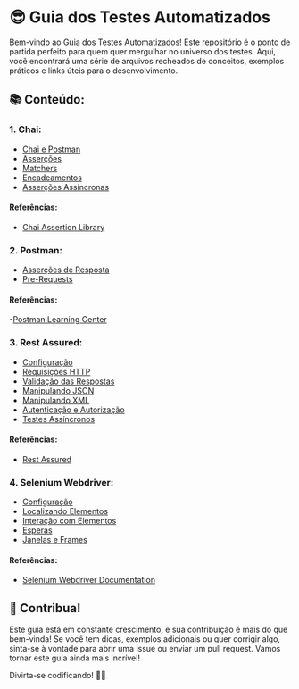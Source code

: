 # 😎 Guia dos Testes Automatizados

Bem-vindo ao Guia dos Testes Automatizados! Este repositório é o ponto de partida perfeito para quem quer mergulhar no universo dos testes. Aqui, você encontrará uma série de arquivos recheados de conceitos, exemplos práticos e links úteis para o desenvolvimento.


## 📚 Conteúdo:

### 1. Chai:

- [Chai e Postman](./Chai/Chai%20e%20Postman.md)
- [Asserções](./Chai/Asserções.md)
- [Matchers](./Chai/Matchers.md)
- [Encadeamentos](./Chai/Encadeamento.md)
- [Asserções Assíncronas](./Chai/Asserções%20Assíncronas.md)

#### Referências:

- [Chai Assertion Library](https://www.chaijs.com/api/)

### 2. Postman:

- [Asserções de Resposta](./Postman/Asserções%20de%20Resposta.md)
- [Pre-Requests](./Postman/Pre-Requests.md)

#### Referências:

-[Postman Learning Center](https://learning.postman.com/)

### 3. Rest Assured:

- [Configuração](./Rest%20Assured/Configuração.md)
- [Requisições HTTP](./Rest%20Assured/Requisições%20HTTP.md)
- [Validação das Respostas](./RestAssured/Validação%20das%20Respostas.md)
- [Manipulando JSON](./RestAssured/Manipulando%20JSON.md)
- [Manipulando XML](./RestAssured/Manipulando%20XML.md)
- [Autenticação e Autorização](./RestAssured/Autenticação%20e%20Autorização.md)
- [Testes Assíncronos](./RestAssured/Testes%20Assíncronos.md)

#### Referências:

- [Rest Assured](https://rest-assured.io/)

### 4. Selenium Webdriver:

- [Configuração](./Selenium%20Webdriver/Configuração.md)
- [Localizando Elementos](./Selenium%20Webdriver/Localizando%20Elementos.md)
- [Interação com Elementos](./Selenium%20Webdriver/Interação%20com%20Elementos.md)
- [Esperas](./Selenium%20Webdriver/Esperas.md)
- [Janelas e Frames](./Selenium%20Webdriver/Janelas%20e%20Frames.md)

#### Referências:

- [Selenium Webdriver Documentation](https://www.selenium.dev/documentation/webdriver/getting_started/)

## 🤝 Contribua!

Este guia está em constante crescimento, e sua contribuição é mais do que bem-vinda! Se você tem dicas, exemplos adicionais ou quer corrigir algo, sinta-se à vontade para abrir uma issue ou enviar um pull request. Vamos tornar este guia ainda mais incrível!

Divirta-se codificando! 🚀✨